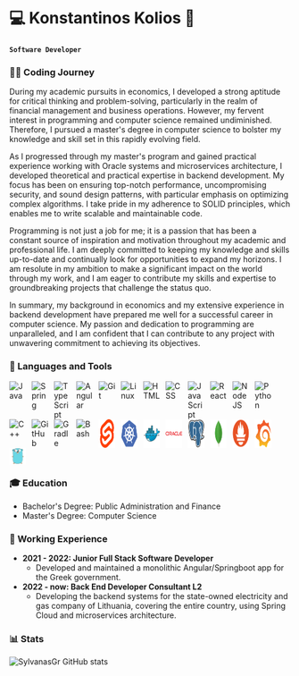 # 💻 Konstantinos Kolios 📡

**`Software Developer`**

### 👨‍💻  Coding Journey

During my academic pursuits in economics, I developed a strong aptitude for critical thinking and problem-solving, particularly in the realm of financial management and business operations. However, my fervent interest in programming and computer science remained undiminished. Therefore, I pursued a master's degree in computer science to bolster my knowledge and skill set in this rapidly evolving field.

As I progressed through my master's program and gained practical experience working with Oracle systems and microservices architecture, I developed theoretical and practical expertise in backend development. My focus has been on ensuring top-notch performance, uncompromising security, and sound design patterns, with particular emphasis on optimizing complex algorithms. I take pride in my adherence to SOLID principles, which enables me to write scalable and maintainable code.

Programming is not just a job for me; it is a passion that has been a constant source of inspiration and motivation throughout my academic and professional life. I am deeply committed to keeping my knowledge and skills up-to-date and continually look for opportunities to expand my horizons. I am resolute in my ambition to make a significant impact on the world through my work, and I am eager to contribute my skills and expertise to groundbreaking projects that challenge the status quo.

In summary, my background in economics and my extensive experience in backend development have prepared me well for a successful career in computer science. My passion and dedication to programming are unparalleled, and I am confident that I can contribute to any project with unwavering commitment to achieving its objectives.



### 🧰 Languages and Tools

<div style="display: flex; flex-wrap: wrap;">
    <img align="left" alt="Java" width="30px" style="padding-right:10px;" src="https://cdn.jsdelivr.net/gh/devicons/devicon/icons/java/java-original.svg"/>
    <img align="left" alt="Spring" width="30px" style="padding-right:10px;" src="https://cdn.jsdelivr.net/gh/devicons/devicon/icons/spring/spring-original.svg" />
    <img align="left" alt="TypeScript" width="30px" style="padding-right:10px;" src="https://cdn.jsdelivr.net/gh/devicons/devicon/icons/typescript/typescript-plain.svg" />
    <img align="left" alt="Angular" width="30px" style="padding-right:10px;" src="https://cdn.jsdelivr.net/gh/devicons/devicon/icons/angularjs/angularjs-plain.svg" />
    <img align="left" alt="Git" width="30px" style="padding-right:10px;" src="https://cdn.jsdelivr.net/gh/devicons/devicon/icons/git/git-original.svg" />
    <img align="left" alt="Linux" width="30px" style="padding-right:10px;" src="https://cdn.jsdelivr.net/gh/devicons/devicon/icons/linux/linux-original.svg" />
    <img align="left" alt="HTML" width="30px" style="padding-right:10px;" src="https://cdn.jsdelivr.net/gh/devicons/devicon/icons/html5/html5-plain.svg" />
    <img align="left" alt="CSS" width="30px" style="padding-right:10px;" src="https://cdn.jsdelivr.net/gh/devicons/devicon/icons/css3/css3-plain.svg" />
    <img align="left" alt="JavaScript" width="30px" style="padding-right:10px;" src="https://cdn.jsdelivr.net/gh/devicons/devicon/icons/javascript/javascript-plain.svg" />
    <img align="left" alt="React" width="30px" style="padding-right:10px;" src="https://cdn.jsdelivr.net/gh/devicons/devicon/icons/react/react-original.svg" />
    <img align="left" alt="NodeJS" width="30px" style="padding-right:10px;" src="https://cdn.jsdelivr.net/gh/devicons/devicon/icons/nodejs/nodejs-original.svg" />
    <img align="left" alt="Python" width="30px" style="padding-right:10px;" src="https://cdn.jsdelivr.net/gh/devicons/devicon/icons/python/python-plain.svg" />
    <img align="left" alt="C++" width="30px" style="padding-right:10px;" src="https://cdn.jsdelivr.net/gh/devicons/devicon/icons/cplusplus/cplusplus-line.svg" />
    <img align="left" alt="GitHub" width="30px" style="padding-right:10px;" src="https://cdn.jsdelivr.net/gh/devicons/devicon/icons/github/github-original.svg" />
    <img align="left" alt="Gradle" width="30px" style="padding-right:10px;" src="https://cdn.jsdelivr.net/gh/devicons/devicon/icons/gradle/gradle-plain.svg" />
    <img align="left" alt="Bash" width="30px" style="padding-right:10px;" src="https://cdn.jsdelivr.net/gh/devicons/devicon/icons/bash/bash-original.svg" />
    <img align="left" alt="Svelte" width="30px" style="padding-right:10px;" src="https://github.com/devicons/devicon/blob/master/icons/svelte/svelte-original.svg" />
    <img align="left" alt="Kubernetes" width="30px" style="padding-right:10px;" src="https://github.com/devicons/devicon/blob/master/icons/kubernetes/kubernetes-plain.svg" />
    <img align="left" alt="Docker" width="30px" style="padding-right:10px;" src="https://github.com/devicons/devicon/blob/master/icons/docker/docker-original.svg" />
    <img align="left" alt="Oracle" width="30px" style="padding-right:10px;" src="https://github.com/devicons/devicon/blob/master/icons/oracle/oracle-original.svg" />
    <img align="left" alt="Postgres" width="30px" style="padding-right:10px;" src="https://github.com/devicons/devicon/blob/master/icons/postgresql/postgresql-original.svg" />
    <img align="left" alt="Mongodb" width="30px" style="padding-right:10px;" src="https://github.com/devicons/devicon/blob/master/icons/mongodb/mongodb-original.svg" />
    <img align="left" alt="Promitheus" width="30px" style="padding-right:10px;" src="https://github.com/devicons/devicon/blob/master/icons/prometheus/prometheus-original.svg" />
    <img align="left" alt="Grafana" width="30px" style="padding-right:10px;" src="https://github.com/devicons/devicon/blob/master/icons/grafana/grafana-original.svg" />
    <img align="left" alt="Go" width="30px" style="padding-right:10px;" src="https://github.com/devicons/devicon/blob/master/icons/go/go-original.svg" />
</div>







### 🎓 Education 
- Bachelor's Degree: Public Administration and Finance
- Master's Degree: Computer Science

### 💼 Working Experience 
- **2021 - 2022: Junior Full Stack Software Developer**
  - Developed and maintained a monolithic Angular/Springboot app for the Greek government.
- **2022 - now: Back End Developer Consultant L2**
  - Developing the backend systems for the state-owned electricity and gas company of Lithuania, covering the entire country, using Spring Cloud and microservices architecture.


### 📊 Stats 

![SylvanasGr GitHub stats](https://github-readme-stats.vercel.app/api?username=sylvanasgr&show_icons=true&theme=gruvbox)









